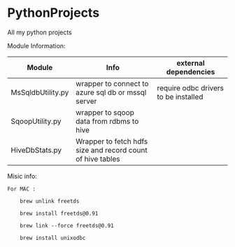 # PythonProjects
All my python projects 

Module Information:

| Module | Info | external dependencies |
| --- | --- | --- |
| MsSqldbUtility.py | wrapper to connect to azure sql db or mssql server | require odbc drivers to be installed |
| SqoopUtility.py | wrapper to sqoop data from rdbms to hive | |
| HiveDbStats.py | Wrapper to fetch hdfs size and record count of hive tables | |


Misic info:

    For MAC : 
    
        brew unlink freetds
        
        brew install freetds@0.91 
        
        brew link --force freetds@0.91
        
        brew install unixodbc


